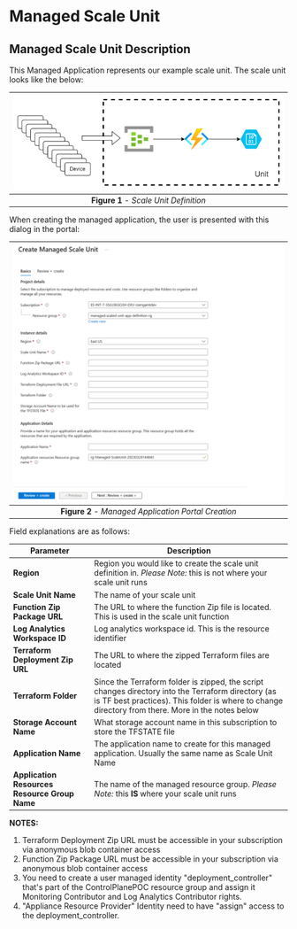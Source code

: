# Managed Scale Unit

## Managed Scale Unit Description

This Managed Application represents our example scale unit. The scale unit looks like the below:

|![scale unit design](../../docs/initial-unit-definition.png)|
|:--:|
|**Figure 1** - *Scale Unit Definition*|

When creating the managed application, the user is presented with this dialog in the portal:

|![scale unit design](./create-managed-app-portal.png)|
|:--:|
|**Figure 2** - *Managed Application Portal Creation*|

Field explanations are as follows:

|Parameter|Description|
|---------|-----------|
|**Region**|Region you would like to create the scale unit definition in. _Please Note:_ this is not where your scale unit runs|
|**Scale Unit Name**|The name of your scale unit|
|**Function Zip Package URL**|The URL to where the function Zip file is located. This is used in the scale unit function|
|**Log Analytics Workspace ID**|Log analytics workspace id. This is the resource identifier|
|**Terraform Deployment Zip URL**|The URL to where the zipped Terraform files are located|
|**Terraform Folder**|Since the Terraform folder is zipped, the script changes directory into the Terraform directory (as is TF best practices). This folder is where to change directory from there. More in the notes below|
|**Storage Account Name**|What storage account name in this subscription to store the TFSTATE file|
|**Application Name**|The application name to create for this managed application. Usually the same name as Scale Unit Name|
|**Application Resources Resource Group Name**|The name of the managed resource group. _Please Note:_ this __IS__ where your scale unit runs|

__NOTES:__ 
1. Terraform Deployment Zip URL must be accessible in your subscription via anonymous blob container access
2. Function Zip Package URL must be accessible in your subscription via anonymous blob container access
3. You need to create a user managed identity "deployment_controller" that's part of the ControlPlanePOC resource group and assign it Monitoring Contributor and Log Analytics Contributor rights. 
4. "Appliance Resource Provider" Identity need to have "assign" access to the deployment_controller. 